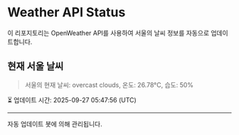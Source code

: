 
# Weather API Status

이 리포지토리는 OpenWeather API를 사용하여 서울의 날씨 정보를 자동으로 업데이트합니다.

## 현재 서울 날씨
> 서울의 현재 날씨: overcast clouds, 온도: 26.78°C, 습도: 50%

⏳ 업데이트 시간: 2025-09-27 05:47:56 (UTC)

---
자동 업데이트 봇에 의해 관리됩니다.
